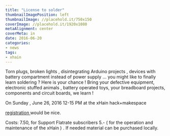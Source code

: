 ```yaml
---
title: "License to solder"
thumbnailImagePosition: left
thumbnailImage: //placehold.it/750x150
coverImage: //placehold.it/1920x1080
metaAlignment: center
coverMeta: in
date: 2016-06-20
categories:
- news
tags:
- xhain
---
```


Torn plugs, broken lights , disintegrating Arduino projects , devices with battery compartment instead of power supply ... you might like to finally learn soldering ? Here is your chance ! Bring your defective equipment, electronic stuffed animals , battery operated toys, your breadboard projects, components and circuit boards, we learn !

On Sunday , June 26, 2016 12-15 PM at the xHain hack+makespace

<!--more-->
<a href="mailto:x-hain@posteo.de"> registration </a> would be nice.

Costs: 7.50, for Support Flatrate subscribers 5.- ( for the operation and maintenance of the xHain ) .
If needed material can be purchased locally.
